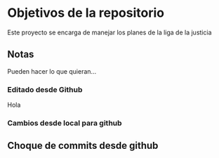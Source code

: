 # Objetivos de la repositorio

Este proyecto se encarga de manejar los planes de la liga de la justicia


## Notas
Pueden hacer lo que quieran...

### Editado desde Github
Hola

### Cambios desde local para github
## Choque de commits desde github
